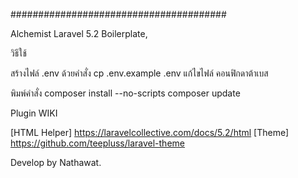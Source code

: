 #######################################

Alchemist
Laravel 5.2 Boilerplate,


วิธีใช้

สร้างไฟล์ .env ด้วยคำสั่ง cp .env.example .env
แก้ไขไฟล์ คอนฟิกดาต้าเบส

พิมพ์คำสั่ง
composer install --no-scripts
composer update


Plugin WIKI

[HTML Helper] https://laravelcollective.com/docs/5.2/html
[Theme] https://github.com/teepluss/laravel-theme

Develop by Nathawat.

